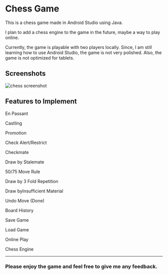 # Chess Game

This is a chess game made in Android Studio using Java.

I plan to add a chess engine to the game in the future, maybe a way to play online.

Currently, the game is playable with two players locally.
Since, I am still learning how to use Android Studio, the game is not very polished.
Also, the game is not optimized for tablets.

## Screenshots

![chess screenshot](https://user-images.githubusercontent.com/52963184/235028723-215152d0-4cce-4efc-a6dc-80f5deb20aeb.png)

## Features to Implement


En Passant

Castling

Promotion

Check Alert/Restrict

Checkmate

Draw by Stalemate

50/75 Move Rule

Draw by 3 Fold Repetition

Draw byInsufficient Material

Undo Move (Done) 

Board History

Save Game

Load Game

Online Play

Chess Engine

---


### Please enjoy the game and feel free to give me any feedback.
